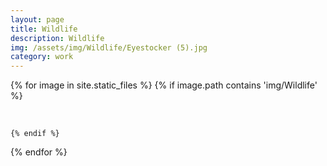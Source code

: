 ```yaml
---
layout: page
title: Wildlife
description: Wildlife
img: /assets/img/Wildlife/Eyestocker (5).jpg
category: work
---
```


<div class="container">


{% for image in site.static_files %}
    {% if image.path contains 'img/Wildlife' %}
        <div class="row p-1">  
            <div class="col-md">
                <img class="img-fluid rounded z-depth-1" src="{{ site.baseurl }}{{ image.path | relative_url }}" alt="" title="Eyestocker"/>
            </div>
        </div>

    {% endif %}
{% endfor %}

</div>